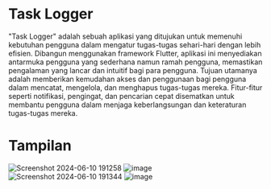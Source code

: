 # Task Logger

"Task Logger" adalah sebuah aplikasi yang ditujukan untuk memenuhi kebutuhan pengguna dalam mengatur tugas-tugas sehari-hari dengan lebih efisien. Dibangun menggunakan framework Flutter, aplikasi ini menyediakan antarmuka pengguna yang sederhana namun ramah pengguna, memastikan pengalaman yang lancar dan intuitif bagi para pengguna. Tujuan utamanya adalah memberikan kemudahan akses dan penggunaan bagi pengguna dalam mencatat, mengelola, dan menghapus tugas-tugas mereka. Fitur-fitur seperti notifikasi, pengingat, dan pencarian cepat disematkan untuk membantu pengguna dalam menjaga keberlangsungan dan keteraturan tugas-tugas mereka.

# Tampilan
![Screenshot 2024-06-10 191258](https://github.com/Shafa189/Task-Logger/assets/113883033/36c9e407-d128-41a2-a3ce-dbf9c826204b)
![image](https://github.com/Shafa189/Task-Logger/assets/113883033/4078857e-e7bd-4074-af52-00894d1bea05)
![Screenshot 2024-06-10 191344](https://github.com/Shafa189/Task-Logger/assets/113883033/942547af-c308-4aee-a2b9-e1bb27bbe169)
![image](https://github.com/Shafa189/Task-Logger/assets/113883033/482e68c7-657f-4efb-8af6-a8465f292c6e)
